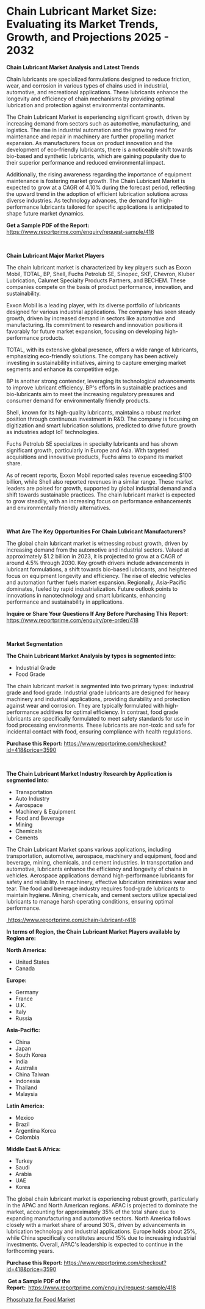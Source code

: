 <p><h1>Chain Lubricant Market Size: Evaluating its Market Trends, Growth, and Projections 2025 - 2032</h1></p><p><strong>Chain Lubricant Market Analysis and Latest Trends</strong></p>
<p><p>Chain lubricants are specialized formulations designed to reduce friction, wear, and corrosion in various types of chains used in industrial, automotive, and recreational applications. These lubricants enhance the longevity and efficiency of chain mechanisms by providing optimal lubrication and protection against environmental contaminants.</p><p>The Chain Lubricant Market is experiencing significant growth, driven by increasing demand from sectors such as automotive, manufacturing, and logistics. The rise in industrial automation and the growing need for maintenance and repair in machinery are further propelling market expansion. As manufacturers focus on product innovation and the development of eco-friendly lubricants, there is a noticeable shift towards bio-based and synthetic lubricants, which are gaining popularity due to their superior performance and reduced environmental impact.</p><p>Additionally, the rising awareness regarding the importance of equipment maintenance is fostering market growth. The Chain Lubricant Market is expected to grow at a CAGR of 4.10% during the forecast period, reflecting the upward trend in the adoption of efficient lubrication solutions across diverse industries. As technology advances, the demand for high-performance lubricants tailored for specific applications is anticipated to shape future market dynamics.</p></p>
<p><strong>Get a Sample PDF of the Report:&nbsp;</strong> <a href="https://www.reportprime.com/enquiry/request-sample/418?utm_campaign=2811&utm_medium=2&utm_source=Github&utm_content=ia&utm_term=18032025&utm_id=chain-lubricant">https://www.reportprime.com/enquiry/request-sample/418</a></p>
<p>&nbsp;</p>
<p><strong>Chain Lubricant Major Market Players</strong></p>
<p><p>The chain lubricant market is characterized by key players such as Exxon Mobil, TOTAL, BP, Shell, Fuchs Petrolub SE, Sinopec, SKF, Chevron, Kluber Lubrication, Calumet Specialty Products Partners, and BECHEM. These companies compete on the basis of product performance, innovation, and sustainability.</p><p>Exxon Mobil is a leading player, with its diverse portfolio of lubricants designed for various industrial applications. The company has seen steady growth, driven by increased demand in sectors like automotive and manufacturing. Its commitment to research and innovation positions it favorably for future market expansion, focusing on developing high-performance products.</p><p>TOTAL, with its extensive global presence, offers a wide range of lubricants, emphasizing eco-friendly solutions. The company has been actively investing in sustainability initiatives, aiming to capture emerging market segments and enhance its competitive edge.</p><p>BP is another strong contender, leveraging its technological advancements to improve lubricant efficiency. BP's efforts in sustainable practices and bio-lubricants aim to meet the increasing regulatory pressures and consumer demand for environmentally friendly products.</p><p>Shell, known for its high-quality lubricants, maintains a robust market position through continuous investment in R&D. The company is focusing on digitization and smart lubrication solutions, predicted to drive future growth as industries adopt IoT technologies.</p><p>Fuchs Petrolub SE specializes in specialty lubricants and has shown significant growth, particularly in Europe and Asia. With targeted acquisitions and innovative products, Fuchs aims to expand its market share.</p><p>As of recent reports, Exxon Mobil reported sales revenue exceeding $100 billion, while Shell also reported revenues in a similar range. These market leaders are poised for growth, supported by global industrial demand and a shift towards sustainable practices. The chain lubricant market is expected to grow steadily, with an increasing focus on performance enhancements and environmentally friendly alternatives.</p></p>
<p>&nbsp;</p>
<p><strong>What Are The Key Opportunities For Chain Lubricant Manufacturers?</strong></p>
<p><p>The global chain lubricant market is witnessing robust growth, driven by increasing demand from the automotive and industrial sectors. Valued at approximately $1.2 billion in 2023, it is projected to grow at a CAGR of around 4.5% through 2030. Key growth drivers include advancements in lubricant formulations, a shift towards bio-based lubricants, and heightened focus on equipment longevity and efficiency. The rise of electric vehicles and automation further fuels market expansion. Regionally, Asia-Pacific dominates, fueled by rapid industrialization. Future outlook points to innovations in nanotechnology and smart lubricants, enhancing performance and sustainability in applications.</p></p>
<p><strong>Inquire or Share Your Questions If Any Before Purchasing This Report:</strong> <a href="https://www.reportprime.com/enquiry/pre-order/418?utm_campaign=2811&utm_medium=2&utm_source=Github&utm_content=ia&utm_term=18032025&utm_id=chain-lubricant">https://www.reportprime.com/enquiry/pre-order/418</a></p>
<p>&nbsp;</p>
<p><strong>Market Segmentation</strong></p>
<p><strong>The Chain Lubricant Market Analysis by types is segmented into:</strong></p>
<p><ul><li>Industrial Grade</li><li>Food Grade</li></ul></p>
<p><p>The chain lubricant market is segmented into two primary types: industrial grade and food grade. Industrial grade lubricants are designed for heavy machinery and industrial applications, providing durability and protection against wear and corrosion. They are typically formulated with high-performance additives for optimal efficiency. In contrast, food grade lubricants are specifically formulated to meet safety standards for use in food processing environments. These lubricants are non-toxic and safe for incidental contact with food, ensuring compliance with health regulations.</p></p>
<p><strong>Purchase this Report:&nbsp;</strong><a href="https://www.reportprime.com/checkout?id=418&price=3590&utm_campaign=2811&utm_medium=2&utm_source=Github&utm_content=ia&utm_term=18032025&utm_id=chain-lubricant">https://www.reportprime.com/checkout?id=418&price=3590</a></p>
<p>&nbsp;</p>
<p><strong>The Chain Lubricant Market Industry Research by Application is segmented into:</strong></p>
<p><ul><li>Transportation</li><li>Auto Industry</li><li>Aerospace</li><li>Machinery & Equipment</li><li>Food and Beverage</li><li>Mining</li><li>Chemicals</li><li>Cements</li></ul></p>
<p><p>The Chain Lubricant Market spans various applications, including transportation, automotive, aerospace, machinery and equipment, food and beverage, mining, chemicals, and cement industries. In transportation and automotive, lubricants enhance the efficiency and longevity of chains in vehicles. Aerospace applications demand high-performance lubricants for safety and reliability. In machinery, effective lubrication minimizes wear and tear. The food and beverage industry requires food-grade lubricants to maintain hygiene. Mining, chemicals, and cement sectors utilize specialized lubricants to manage harsh operating conditions, ensuring optimal performance.</p></p>
<p><a href="https://www.reportprime.com/chain-lubricant-r418?utm_campaign=2811&utm_medium=2&utm_source=Github&utm_content=ia&utm_term=18032025&utm_id=chain-lubricant">&nbsp;https://www.reportprime.com/chain-lubricant-r418</a></p>
<p><strong>In terms of Region, the Chain Lubricant Market Players available by Region are:</strong></p>
<p>
    <p> <strong> North America: </strong>
        <ul>
            <li>United States</li>
            <li>Canada</li>
        </ul>
        </p> 
    <p> <strong> Europe: </strong>
        <ul>
            <li>Germany</li>
            <li>France</li>
            <li>U.K.</li>
            <li>Italy</li>
            <li>Russia</li>
        </ul>
        </p> 
    <p> <strong> Asia-Pacific: </strong>
        <ul>
            <li>China</li>
            <li>Japan</li>
            <li>South Korea</li>
            <li>India</li>
            <li>Australia</li>
            <li>China Taiwan</li>
            <li>Indonesia</li>
            <li>Thailand</li>
            <li>Malaysia</li>
        </ul>
        </p> 
    <p> <strong> Latin America: </strong>
        <ul>
            <li>Mexico</li>
            <li>Brazil</li>
            <li>Argentina Korea</li>
            <li>Colombia</li>
        </ul>
        </p> 
    <p> <strong> Middle East & Africa: </strong>
        <ul>
            <li>Turkey</li>
            <li>Saudi</li>
            <li>Arabia</li>
            <li>UAE</li>
            <li>Korea</li>
        </ul>
    </p>
    </p>
<p><p>The global chain lubricant market is experiencing robust growth, particularly in the APAC and North American regions. APAC is projected to dominate the market, accounting for approximately 35% of the total share due to expanding manufacturing and automotive sectors. North America follows closely with a market share of around 30%, driven by advancements in lubrication technology and industrial applications. Europe holds about 25%, while China specifically constitutes around 15% due to increasing industrial investments. Overall, APAC's leadership is expected to continue in the forthcoming years.</p></p>
<p><strong>Purchase this Report: </strong><a href="https://www.reportprime.com/checkout?id=418&price=3590&utm_campaign=2811&utm_medium=2&utm_source=Github&utm_content=ia&utm_term=18032025&utm_id=chain-lubricant">https://www.reportprime.com/checkout?id=418&price=3590</a></p>
<p>&nbsp;<strong>Get a Sample PDF of the Report:&nbsp;&nbsp;</strong><a href="https://www.reportprime.com/enquiry/request-sample/418?utm_campaign=2811&utm_medium=2&utm_source=Github&utm_content=ia&utm_term=18032025&utm_id=chain-lubricant">https://www.reportprime.com/enquiry/request-sample/418</a></p>
<p><strong></strong></p>
<p><p><a href="https://github.com/nafidurii/Market-Research-Report-List-1/blob/main/phosphate-for-food-market.md?utm_campaign=2811&utm_medium=2&utm_source=Github&utm_content=ia&utm_term=18032025&utm_id=chain-lubricant">Phosphate for Food Market</a></p></p>